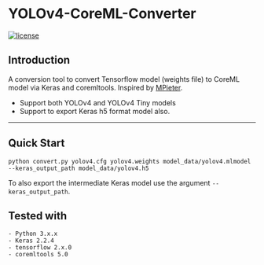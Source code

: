 # YOLOv4-CoreML-Converter

[![license](https://img.shields.io/github/license/mashape/apistatus.svg)](LICENSE)

## Introduction

A conversion tool to convert Tensorflow model (weights file) to CoreML model via Keras and coremltools. Inspired by [MPieter](https://github.com/MPieter/YOLOv4-CoreML-Converter).

- Support both YOLOv4 and YOLOv4 Tiny models
- Support to export Keras h5 format model also. 

---

## Quick Start

```
python convert.py yolov4.cfg yolov4.weights model_data/yolov4.mlmodel --keras_output_path model_data/yolov4.h5
```

To also export the intermediate Keras model use the argument `--keras_output_path`.

## Tested with

    - Python 3.x.x
    - Keras 2.2.4
    - tensorflow 2.x.0
    - coremltools 5.0
